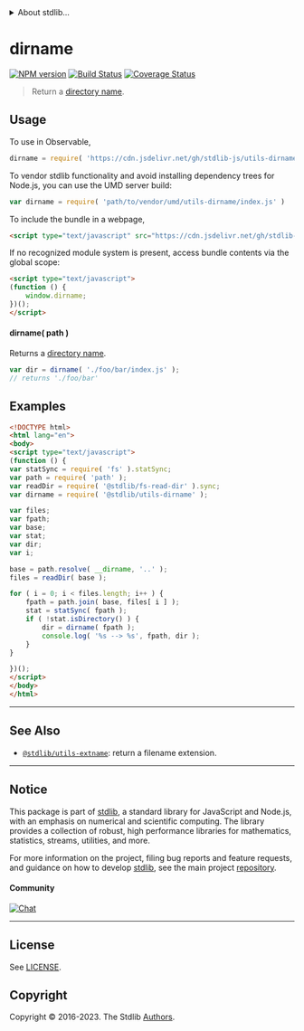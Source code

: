 <!--

@license Apache-2.0

Copyright (c) 2018 The Stdlib Authors.

Licensed under the Apache License, Version 2.0 (the "License");
you may not use this file except in compliance with the License.
You may obtain a copy of the License at

   http://www.apache.org/licenses/LICENSE-2.0

Unless required by applicable law or agreed to in writing, software
distributed under the License is distributed on an "AS IS" BASIS,
WITHOUT WARRANTIES OR CONDITIONS OF ANY KIND, either express or implied.
See the License for the specific language governing permissions and
limitations under the License.

-->


<details>
  <summary>
    About stdlib...
  </summary>
  <p>We believe in a future in which the web is a preferred environment for numerical computation. To help realize this future, we've built stdlib. stdlib is a standard library, with an emphasis on numerical and scientific computation, written in JavaScript (and C) for execution in browsers and in Node.js.</p>
  <p>The library is fully decomposable, being architected in such a way that you can swap out and mix and match APIs and functionality to cater to your exact preferences and use cases.</p>
  <p>When you use stdlib, you can be absolutely certain that you are using the most thorough, rigorous, well-written, studied, documented, tested, measured, and high-quality code out there.</p>
  <p>To join us in bringing numerical computing to the web, get started by checking us out on <a href="https://github.com/stdlib-js/stdlib">GitHub</a>, and please consider <a href="https://opencollective.com/stdlib">financially supporting stdlib</a>. We greatly appreciate your continued support!</p>
</details>

# dirname

[![NPM version][npm-image]][npm-url] [![Build Status][test-image]][test-url] [![Coverage Status][coverage-image]][coverage-url] <!-- [![dependencies][dependencies-image]][dependencies-url] -->

> Return a [directory name][dirname].



<section class="usage">

## Usage

To use in Observable,

```javascript
dirname = require( 'https://cdn.jsdelivr.net/gh/stdlib-js/utils-dirname@v0.1.0-umd/browser.js' )
```

To vendor stdlib functionality and avoid installing dependency trees for Node.js, you can use the UMD server build:

```javascript
var dirname = require( 'path/to/vendor/umd/utils-dirname/index.js' )
```

To include the bundle in a webpage,

```html
<script type="text/javascript" src="https://cdn.jsdelivr.net/gh/stdlib-js/utils-dirname@v0.1.0-umd/browser.js"></script>
```

If no recognized module system is present, access bundle contents via the global scope:

```html
<script type="text/javascript">
(function () {
    window.dirname;
})();
</script>
```

#### dirname( path )

Returns a [directory name][dirname].

```javascript
var dir = dirname( './foo/bar/index.js' );
// returns './foo/bar'
```

</section>

<!-- /.usage -->

<section class="examples">

## Examples

<!-- eslint no-undef: "error" -->

```html
<!DOCTYPE html>
<html lang="en">
<body>
<script type="text/javascript">
(function () {
var statSync = require( 'fs' ).statSync;
var path = require( 'path' );
var readDir = require( '@stdlib/fs-read-dir' ).sync;
var dirname = require( '@stdlib/utils-dirname' );

var files;
var fpath;
var base;
var stat;
var dir;
var i;

base = path.resolve( __dirname, '..' );
files = readDir( base );

for ( i = 0; i < files.length; i++ ) {
    fpath = path.join( base, files[ i ] );
    stat = statSync( fpath );
    if ( !stat.isDirectory() ) {
        dir = dirname( fpath );
        console.log( '%s --> %s', fpath, dir );
    }
}

})();
</script>
</body>
</html>
```

</section>

<!-- /.examples -->

<!-- Section for related `stdlib` packages. Do not manually edit this section, as it is automatically populated. -->

<section class="related">

* * *

## See Also

-   <span class="package-name">[`@stdlib/utils-extname`][@stdlib/utils/extname]</span><span class="delimiter">: </span><span class="description">return a filename extension.</span>

</section>

<!-- /.related -->

<!-- Section for all links. Make sure to keep an empty line after the `section` element and another before the `/section` close. -->


<section class="main-repo" >

* * *

## Notice

This package is part of [stdlib][stdlib], a standard library for JavaScript and Node.js, with an emphasis on numerical and scientific computing. The library provides a collection of robust, high performance libraries for mathematics, statistics, streams, utilities, and more.

For more information on the project, filing bug reports and feature requests, and guidance on how to develop [stdlib][stdlib], see the main project [repository][stdlib].

#### Community

[![Chat][chat-image]][chat-url]

---

## License

See [LICENSE][stdlib-license].


## Copyright

Copyright &copy; 2016-2023. The Stdlib [Authors][stdlib-authors].

</section>

<!-- /.stdlib -->

<!-- Section for all links. Make sure to keep an empty line after the `section` element and another before the `/section` close. -->

<section class="links">

[npm-image]: http://img.shields.io/npm/v/@stdlib/utils-dirname.svg
[npm-url]: https://npmjs.org/package/@stdlib/utils-dirname

[test-image]: https://github.com/stdlib-js/utils-dirname/actions/workflows/test.yml/badge.svg?branch=v0.1.0
[test-url]: https://github.com/stdlib-js/utils-dirname/actions/workflows/test.yml?query=branch:v0.1.0

[coverage-image]: https://img.shields.io/codecov/c/github/stdlib-js/utils-dirname/main.svg
[coverage-url]: https://codecov.io/github/stdlib-js/utils-dirname?branch=main

<!--

[dependencies-image]: https://img.shields.io/david/stdlib-js/utils-dirname.svg
[dependencies-url]: https://david-dm.org/stdlib-js/utils-dirname/main

-->

[chat-image]: https://img.shields.io/gitter/room/stdlib-js/stdlib.svg
[chat-url]: https://app.gitter.im/#/room/#stdlib-js_stdlib:gitter.im

[stdlib]: https://github.com/stdlib-js/stdlib

[stdlib-authors]: https://github.com/stdlib-js/stdlib/graphs/contributors

[umd]: https://github.com/umdjs/umd
[es-module]: https://developer.mozilla.org/en-US/docs/Web/JavaScript/Guide/Modules

[deno-url]: https://github.com/stdlib-js/utils-dirname/tree/deno
[umd-url]: https://github.com/stdlib-js/utils-dirname/tree/umd
[esm-url]: https://github.com/stdlib-js/utils-dirname/tree/esm
[branches-url]: https://github.com/stdlib-js/utils-dirname/blob/main/branches.md

[stdlib-license]: https://raw.githubusercontent.com/stdlib-js/utils-dirname/main/LICENSE

[dirname]: https://en.wikipedia.org/wiki/Dirname

<!-- <related-links> -->

[@stdlib/utils/extname]: https://github.com/stdlib-js/utils-extname/tree/umd

<!-- </related-links> -->

</section>

<!-- /.links -->
